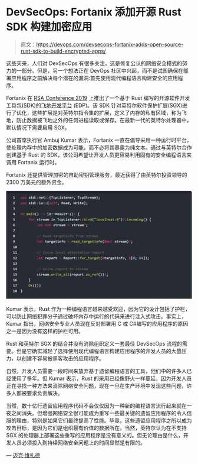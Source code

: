 # DevSecOps: Fortanix 添加开源 Rust SDK 构建加密应用

> 原文：<https://devops.com/devsecops-fortanix-adds-open-source-rust-sdk-to-build-encrypted-apps/>

这些天来，人们对 DevSecOps 有很多关注，这是修复公认的网络安全模式的努力的一部分。但是，另一个想法正在 DevOps 社区中兴起，而不是试图确保在部署应用程序之前解决每个潜在的漏洞:首先使用现代编程语言构建安全的应用程序。

Fortanix 在 [RSA Conference 2019](https://www.rsaconference.com/) 上推出了一个基于 Rust 编写的开源软件开发工具包(SDK)的[飞地开发平台](https://www.businesswire.com/news/home/20190304005011/en/Fortanix-Launches-Native-Rust-based-Software-Development-Kit) (EDP)。该 SDK 针对英特尔软件保护扩展(SGX)进行了优化，这些扩展是对英特尔指令集的扩展，定义了内存的私有区域，称为飞地，防止数据被飞地之外的任何进程读取或保存。在最新一代的英特尔处理器中，默认情况下需要启用 SGX。

公司首席执行官 Ambuj Kumar 表示，Fortanix 一直在倡导采用一种运行时平台，使处理内存中的加密数据成为可能，而不必将其暴露为纯文本。通过与英特尔合作创建基于 Rust 的 SDK，该公司希望让开发人员更容易利用固有的安全编程语言来调用 Fortanix 运行时。

Fortanix 还提供管理加密的自助密钥管理服务，最近获得了由英特尔投资领导的 2300 万美元的额外资金。

![](img/784012de1a954b2f08e0c7e6f35342ea.png)

Kumar 表示，Rust 作为一种编程语言越来越受欢迎，因为它的设计包括了护栏，可以防止网络犯罪分子通过破坏内存中运行的代码来进行注入式攻击。事实上，Kumar 指出，网络安全专业人员现在反对部署用 C 或 C#编写的应用程序的原因之一是因为没有这样的护栏可用。

Rust 和英特尔 SGX 的结合并没有消除组织定义一套最佳 DevSecOps 流程的需要。但是它确实减轻了选择使用现代编程语言构建应用程序的开发人员的大量压力，以创建不容易被黑客攻击的应用程序。

自然，开发人员需要一段时间来放弃基于遗留编程语言的工具，他们中的许多人已经使用了多年。但 Kumar 表示，Rust 的采用已经像野火一样蔓延，因为开发人员正在寻找一种方法来消除网络安全问题，现在一旦在生产环境中发现这些问题，许多人都被要求负责解决。

当然，数十亿行遗留应用程序代码不会仅仅因为一种新的编程语言流行起来就在一夜之间消失。但增强网络安全很可能成为重写一些最关键的遗留应用程序的令人信服的理由，特别是如果它们最终提高了性能。毕竟，这些遗留应用程序之所以成为攻击目标，是因为它们是组织最有价值的数据所在。当然，英特尔认为在不支持 SGX 的处理器上部署这些重写的应用程序是没有意义的。但无论理由是什么，开发人员必须投入到持续网络安全问题上的时间显然是有限的。

— [迈克·维扎德](https://devops.com/author/mike-vizard/)